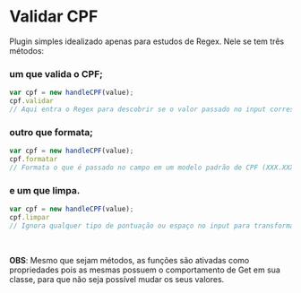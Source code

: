 # Validar CPF

Plugin simples idealizado apenas para estudos de Regex. Nele se tem três métodos: 

### um que valida o CPF;
~~~javascript
var cpf = new handleCPF(value);
cpf.validar 
// Aqui entra o Regex para descobrir se o valor passado no input corresponde ou não a um CPF válido.
~~~

### outro que formata;
~~~javascript
var cpf = new handleCPF(value);
cpf.formatar 
// Formata o que é passado no campo em um modelo padrão de CPF (XXX.XXX.XXX-XX).
~~~


### e um que limpa.
~~~javascript
var cpf = new handleCPF(value);
cpf.limpar 
// Ignora qualquer tipo de pontuação ou espaço no input para transformar o valor apenas em números.
~~~
<br>

**OBS**: Mesmo que sejam métodos, as funções são ativadas como propriedades pois as mesmas possuem o comportamento de Get em sua classe, para que não seja possível mudar os seus valores.
